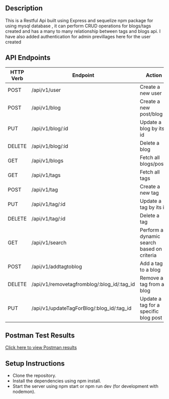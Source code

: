 ## Description
This is a Restful Api built using Express and sequelize npm package for using mysql database , it can perform CRUD operations for blogs/tags created and has a many to many relationship between tags and blogs api. I have also added authentication for admin previllages here for the user created

## API Endpoints

| HTTP Verb | Endpoint                                   | Action                                             |
| --------- | ------------------------------------------ | ---------------------------------------------------|
| POST      | /api/v1/user                               | Create a new user                                  |
| POST      | /api/v1/blog                               | Create a new post/blog                             |
| PUT       | /api/v1/blog/:id                           | Update a blog by its id                            |
| DELETE    | /api/v1/blog/:id                           | Delete a blog                                      |
| GET       | /api/v1/blogs                              | Fetch all blogs/posts                              |
| GET       | /api/v1/tags                               | Fetch all tags                                     |
| POST      | /api/v1/tag                                | Create a new tag                                   |
| PUT       | /api/v1/tag/:id                            | Update a tag by its id                             |
| DELETE    | /api/v1/tag/:id                            | Delete a tag                                       |
| GET       | /api/v1/search                             | Perform a dynamic search based on criteria         |
| POST      | /api/v1/addtagtoblog                       | Add a tag to a blog                                |
| DELETE    | /api/v1/removetagfromblog/:blog_id/:tag_id | Remove a tag from a blog                           |
| PUT       | /api/v1/updateTagForBlog/:blog_id/:tag_id  | Update a tag for a specific blog post              |

## Postman Test Results

[Click here to view Postman results](./PostmanResults.md)

## Setup Instructions
- Clone the repository.
- Install the dependencies using npm install.
- Start the server using npm start or npm run dev (for development with nodemon).

